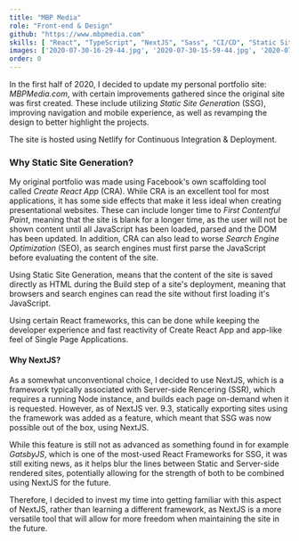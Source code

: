 ```yaml
---
title: "MBP Media"
role: "Front-end & Design"
github: "https://www.mbpmedia.com"
skills: [ "React", "TypeScript", "NextJS", "Sass", "CI/CD", "Static Site Generation", "Spectre CSS", "SwiperJS" ]
images: ['2020-07-30-16-29-44.jpg', '2020-07-30-15-59-44.jpg', '2020-07-30-16-30-55.jpg']
order: 0
---
```


In the first half of 2020, I decided to update my personal portfolio site: _MBPMedia.com_, with certain improvements gathered since the original site was first created. These include utilizing _Static Site Generation_ (SSG), improving navigation and mobile experience, as well as revamping the design to better highlight the projects.

<!-- **To view my original portfolio site, [click here.](https://duckduckgo.com)** -->

The site is hosted using Netlify for Continuous Integration & Deployment.

### Why Static Site Generation?

My original portfolio was made using Facebook's own scaffolding tool called _Create React App_ (CRA). While CRA is an excellent tool for most applications, it has some side effects that make it less ideal when creating presentational websites. These can include longer time to _First Contentful Paint_, meaning that the site is blank for a longer time, as the user will not be shown content until all JavaScript has been loaded, parsed and the DOM has been updated. In addition, CRA can also lead to worse _Search Engine Optimization_ (SEO), as search engines must first parse the JavaScript before evaluating the content of the site.

Using Static Site Generation, means that the content of the site is saved directly as HTML during the Build step of a site's deployment, meaning that browsers and search engines can read the site without first loading it's JavaScript.

Using certain React frameworks, this can be done while keeping the developer experience and fast reactivity of Create React App and app-like feel of Single Page Applications.

#### Why NextJS?

As a somewhat unconventional choice, I decided to use NextJS, which is a framework typically associated with Server-side Rencering (SSR), which requires a running Node instance, and builds each page on-demand when it is requested. However, as of NextJS ver. 9.3, statically exporting sites using the framework was added as a feature, which meant that SSG was now possible out of the box, using NextJS.

While this feature is still not as advanced as something found in for example _GatsbyJS_, which is one of the most-used React Frameworks for SSG, it was still exiting news, as it helps blur the lines between Static and Server-side rendered sites, potentially allowing for the strength of both to be combined using NextJS for the future.

Therefore, I decided to invest my time into getting familiar with this aspect of NextJS, rather than learning a different framework, as NextJS is a more versatile tool that will allow for more freedom when maintaining the site in the future.
